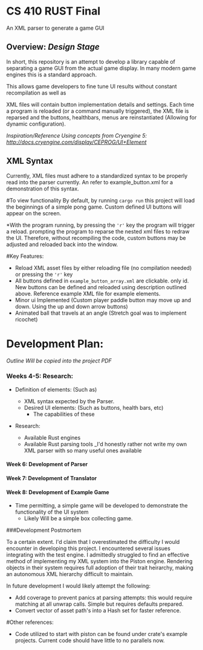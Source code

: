 # CS 410 RUST Final
An XML parser to generate a game GUI


## Overview: _Design Stage_
In short, this repository is an attempt to develop a library capable of separating a game GUI from 
the actual game display. In many modern game engines this is a standard approach. 

This allows game developers to fine tune UI results without constant recompilation as well as 

XML files will contain button implementation details and settings. Each time a program is reloaded 
(or a command manually triggered), the XML file is reparsed and the buttons, healthbars, menus are 
reinstantiated (Allowing for dynamic configuration).

_Inspiration/Reference Using concepts from Cryengine 5: http://docs.cryengine.com/display/CEPROG/UI+Element_

## XML Syntax
Currently, XML files must adhere to a standardized syntax to be properly read into the parser currently. 
An refer to example_button.xml for a demonstration of this syntax.

#To view functionality
By default, by running `cargo run` this project will load the beginnings of a
simple pong game. Custom defined UI buttons will appear on the screen.

*With the program running, by pressing the `'r'` key the program will trigger a reload.
prompting the program to reparse the nested xml files to redraw the UI. Therefore, without
recompiling the code, custom buttons may be adjusted and reloaded back into the window.

#Key Features:
* Reload XML asset files by either reloading file (no compilation needed) or pressing the `'r'` key
* All buttons defined in `example_button_array.xml` are clickable. only id. New buttons can be defined
 and reloaded using description outlined above. Reference example XML file for example elements.
* Minor ui Implemented (Custom player paddle button may move up and down. Using the up and down arrow buttons)
* Animated ball that travels at an angle (Stretch goal was to implement ricochet)



# Development Plan: 
_Outline Will be copied into the project PDF_
### Weeks 4-5: Research:
* Definition of elements: (Such as)
  * XML syntax expected by the Parser.
  * Desired UI elements: (Such as buttons, health bars, etc)
     * The capabilities of these
     
* Research: 
  * Available Rust engines
  * Available Rust parsing tools _I'd honestly rather not write my own XML 
  parser with so many useful ones available
  
#### Week 6: Development of Parser
#### Week 7: Development of Translator
#### Week 8: Development of Example Game
* Time permitting, a simple game will be developed to demonstrate the functionality of the UI system
   * Likely Will be a simple box collecting game.
   
   
###Development Postmortem

To a certain extent. I'd claim that I overestimated the difficulty I would encounter in developing this project.
I encountered several issues integrating with the test engine. I admittedly struggled to find an effective
method of implementing my XML system into the Piston engine. Rendering objects in their system requires full adoption of their trait heirarchy,
 making an autonomous XML hierarchy difficult to maintain.

In future development I would likely attempt the following:
* Add coverage to prevent panics at parsing attempts: this would require matching at all 
unwrap calls. Simple but requires defaults prepared.
* Convert vector of asset path's into a Hash set for faster reference. 

#Other references:
* Code utilized to start with piston can be found under crate's example projects. 
Current code should have little to no parallels now.